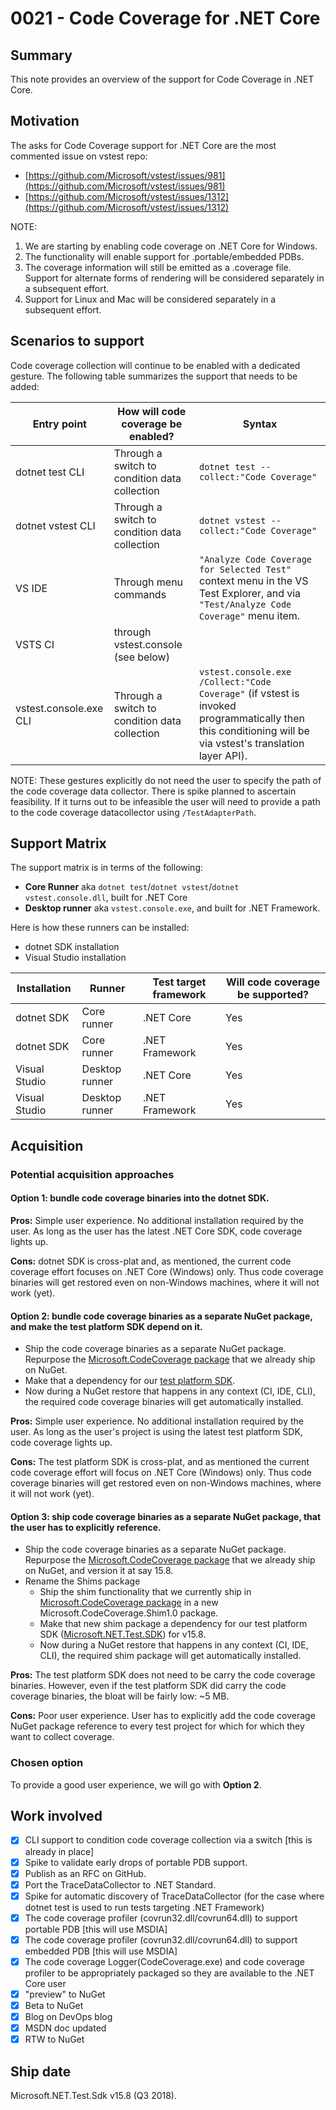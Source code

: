 # 0021 - Code Coverage for .NET Core
## Summary
This note provides an overview of the support for Code Coverage in .NET Core.

## Motivation
The asks for Code Coverage support for .NET Core are the most commented issue on vstest repo:
- [https://github.com/Microsoft/vstest/issues/981](https://github.com/Microsoft/vstest/issues/981)
- [https://github.com/Microsoft/vstest/issues/1312](https://github.com/Microsoft/vstest/issues/1312)

NOTE:
1. We are starting by enabling code coverage on .NET Core for Windows.
2. The functionality will enable support for .portable/embedded PDBs.
3. The coverage information will still be emitted as a .coverage file. Support for alternate forms of rendering will be considered separately in a subsequent effort.
4. Support for Linux and Mac will be considered separately in a subsequent effort.

## Scenarios to support
Code coverage collection will continue to be enabled with a dedicated gesture. The following table summarizes the support that needs to be added:

| Entry point | How will code coverage be enabled? | Syntax                                                               |
|-------------|------------------------------------|----------------------------------------------------------------------|
|dotnet test CLI              | Through a switch to condition data collection | `dotnet test --collect:"Code Coverage"`   |
|dotnet vstest CLI            | Through a switch to condition data collection | `dotnet vstest --collect:"Code Coverage"` |
|VS IDE                       | Through menu commands                         | `"Analyze Code Coverage for Selected Test"` context menu in the VS Test Explorer, and via `"Test/Analyze Code Coverage"` menu item. |
|VSTS CI                      | through vstest.console (see below)            |                                           |
|vstest.console.exe CLI       | Through a switch to condition data collection | `vstest.console.exe /Collect:"Code Coverage"` (if vstest is invoked programmatically then this conditioning will be via vstest's translation layer API). |

NOTE:
These gestures explicitly do not need the user to specify the path of the code coverage data collector. There is spike planned to ascertain feasibility. If it turns out to be infeasible the user will need to provide a path to the code coverage datacollector using `/TestAdapterPath`.

## Support Matrix
The support matrix is in terms of the following:
- __Core Runner__ aka `dotnet test`/`dotnet vstest`/`dotnet vstest.console.dll`, built for .NET Core
- __Desktop runner__ aka `vstest.console.exe`, and built for .NET Framework.

Here is how these runners can be installed:
- dotnet SDK installation
- Visual Studio installation

| Installation  | Runner         | Test target framework | Will code coverage be supported? |
|---------------|----------------|-----------------------|----------------------------------|
| dotnet SDK    | Core runner    | .NET Core             | Yes                              |
| dotnet SDK    | Core runner    | .NET Framework        | Yes                              |
| Visual Studio | Desktop runner | .NET Core             | Yes                              |
| Visual Studio | Desktop runner | .NET Framework        | Yes                              |

## Acquisition
### Potential acquisition approaches
#### Option 1: bundle code coverage binaries into the dotnet SDK.
__Pros:__ Simple user experience. No additional installation required by the user. As long as the user has the latest .NET Core SDK, code coverage lights up.

__Cons:__ dotnet SDK is cross-plat and, as mentioned, the current code coverage effort focuses on .NET Core (Windows) only. Thus code coverage binaries will get restored even on non-Windows machines, where it will not work (yet).

#### Option 2: bundle code coverage binaries as a separate NuGet package, and make the test platform SDK depend on it.
- Ship the code coverage binaries as a separate NuGet package. Repurpose the [Microsoft.CodeCoverage package](https://www.nuget.org/packages/Microsoft.CodeCoverage/) that we already ship on NuGet.
- Make that a dependency for our [test platform SDK](https://www.nuget.org/packages/Microsoft.NET.Test.Sdk/).
- Now during a NuGet restore that happens in any context (CI, IDE, CLI), the required code coverage binaries will get automatically installed.

__Pros:__ Simple user experience. No additional installation required by the user. As long as the user's project is using the latest test platform SDK, code coverage lights up.

__Cons:__ The test platform SDK is cross-plat, and as mentioned the current code coverage effort will focus on .NET Core (Windows) only. Thus code coverage binaries will get restored even on non-Windows machines, where it will not work (yet).

#### Option 3: ship code coverage binaries as a separate NuGet package, that the user has to explicitly reference.
- Ship the code coverage binaries as a separate NuGet package. Repurpose the [Microsoft.CodeCoverage package](https://www.nuget.org/packages/Microsoft.CodeCoverage/) that we already ship on NuGet, and version it at say 15.8.
- Rename the Shims package
	- Ship the shim functionality that we currently ship in [Microsoft.CodeCoverage package](https://www.nuget.org/packages/Microsoft.CodeCoverage/) in a new Microsoft.CodeCoverage.Shim1.0 package.
	- Make that new shim package a dependency for our test platform SDK ([Microsoft.NET.Test.SDK](https://www.nuget.org/packages/Microsoft.NET.Test.Sdk/)) for v15.8.
	- Now during a NuGet restore that happens in any context (CI, IDE, CLI), the required shim package will get automatically installed.

__Pros:__ The test platform SDK does not need to be carry the code coverage binaries. However, even if the test platform SDK did carry the code coverage binaries, the bloat will be fairly low: ~5 MB.

__Cons:__ Poor user experience. User has to explicitly add the code coverage NuGet package reference to every test project for which for which they want to collect coverage.

### Chosen option
To provide a good user experience, we will go with __Option 2__.

## Work involved
- [x] CLI support to condition code coverage collection via a switch [this is already in place]
- [x] Spike to validate early drops of portable PDB support.
- [x] Publish as an RFC on GitHub.
- [x] Port the TraceDataCollector to .NET Standard.
- [x] Spike for automatic discovery of TraceDataCollector (for the case where dotnet test is used to run tests targeting .NET Framework)
- [x] The code coverage profiler (covrun32.dll/covrun64.dll) to support portable PDB [this will use MSDIA]
- [x] The code coverage profiler (covrun32.dll/covrun64.dll) to support embedded PDB [this will use MSDIA]
- [x] The code coverage Logger(CodeCoverage.exe) and code coverage profiler to be appropriately packaged so they are available to the .NET Core user
- [x] "preview" to NuGet
- [x] Beta to NuGet
- [x] Blog on DevOps blog
- [x] MSDN doc updated
- [x] RTW to NuGet

## Ship date
Microsoft.NET.Test.Sdk v15.8 (Q3 2018).
